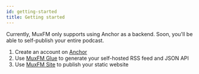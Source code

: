 ```yaml
---
id: getting-started
title: Getting started
---
```


Currently, MuxFM only supports using Anchor as a backend. Soon, you'll be able to self-publish your entire podcast.

1. Create an account on [Anchor](https://anchor.fm)
2. Use [MuxFM Glue](./glue/getting-started) to generate your self-hosted RSS feed and JSON API
3. Use [MuxFM Site](./glue/getting-started) to publish your static website
